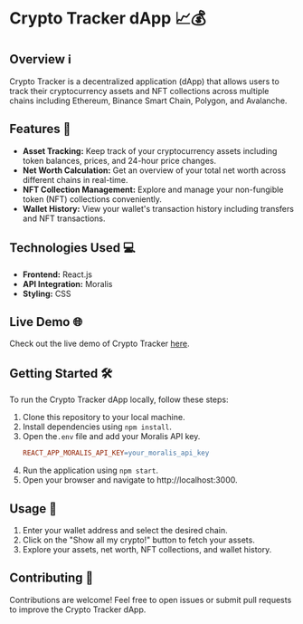 # Crypto Tracker dApp 📈💰

## Overview ℹ️
Crypto Tracker is a decentralized application (dApp) that allows users to track their cryptocurrency assets and NFT collections across multiple chains including Ethereum, Binance Smart Chain, Polygon, and Avalanche.

## Features 🚀
- **Asset Tracking:** Keep track of your cryptocurrency assets including token balances, prices, and 24-hour price changes.
- **Net Worth Calculation:** Get an overview of your total net worth across different chains in real-time.
- **NFT Collection Management:** Explore and manage your non-fungible token (NFT) collections conveniently.
- **Wallet History:** View your wallet's transaction history including transfers and NFT transactions.

## Technologies Used 💻
- **Frontend:** React.js
- **API Integration:** Moralis
- **Styling:** CSS

## Live Demo 🌐
Check out the live demo of Crypto Tracker [here](https://crypto-portfolio-tracker-indol.vercel.app).

## Getting Started 🛠️
To run the Crypto Tracker dApp locally, follow these steps:
1. Clone this repository to your local machine.
2. Install dependencies using `npm install`.
3. Open the`.env` file and add your Moralis API key.
    ```makefile
    REACT_APP_MORALIS_API_KEY=your_moralis_api_key
    ```
4. Run the application using `npm start`.
5. Open your browser and navigate to http://localhost:3000.

## Usage 📝
1. Enter your wallet address and select the desired chain.
2. Click on the "Show all my crypto!" button to fetch your assets.
3. Explore your assets, net worth, NFT collections, and wallet history.

## Contributing 🤝
Contributions are welcome! Feel free to open issues or submit pull requests to improve the Crypto Tracker dApp.
